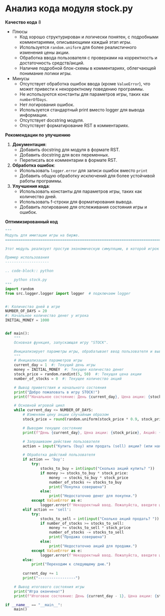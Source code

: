 # Анализ кода модуля stock.py

**Качество кода**
8
-  Плюсы
    - Код хорошо структурирован и логически понятен, с подробными комментариями, описывающими каждый этап игры.
    -  Используется `random.uniform` для более реалистичного изменения цены акции.
    -  Обработка ввода пользователя с проверками на корректность и достаточность средств/акций.
    -  Наличие подробной блок-схемы в комментариях, облегчающей понимание логики игры.
-  Минусы
    - Отсутствует обработка ошибок ввода (кроме `ValueError`), что может привести к некорректному поведению программы.
    - Не используются константы для параметров игры, таких как `numberOfDays`.
    -  Нет логирования ошибок.
    -  Используется стандартный print вместо logger для вывода информации.
    -  Отсутствует docstring модуля.
    -  Отсутствует форматирование RST в комментариях.
    
**Рекомендации по улучшению**

1. **Документация**:
   - Добавить docstring для модуля в формате RST.
   - Добавить docstring для всех переменных.
   - Переписать все комментарии в формате RST.
2. **Обработка ошибок**:
   -  Использовать `logger.error` для записи ошибок вместо `print`
   - Добавить общую обработку исключений для более устойчивой работы программы.
3. **Улучшения кода**:
   -  Использовать константы для параметров игры, таких как количество дней.
   -  Использовать f-строки для форматирования вывода.
   - Добавить логирование для отслеживания состояния игры и ошибок.

**Оптимизированный код**
```python
"""
Модуль для имитации игры на бирже.
=========================================================================================

Этот модуль реализует простую экономическую симуляцию, в которой игрок покупает и продает акции, чтобы максимизировать свою прибыль.

Пример использования
--------------------

.. code-block:: python

    python stock.py
"""
import random
from src.logger.logger import logger  # подключаем logger


#: Количество дней в игре
NUMBER_OF_DAYS = 20
#: Начальное количество денег у игрока
INITIAL_MONEY = 1000


def main():
    """
    Основная функция, запускающая игру "STOCK".

    Инициализирует параметры игры, обрабатывает ввод пользователя и выводит итоговое состояние игры.
    """
    # Инициализация параметров игры
    current_day = 1  #: Текущий день игры
    money = INITIAL_MONEY  #: Текущее количество денег
    stock_price = random.randint(5, 50)  #: Текущая цена акции
    number_of_stocks = 0  #: Текущее количество акций

    # Вывод приветствия и начального состояния
    print("Добро пожаловать в игру STOCK!")
    print(f"Начальное состояние: День {current_day}, Цена акции: {stock_price}, Акций: {number_of_stocks}, Денег: {money}\n")

    # Основной игровой цикл
    while current_day <= NUMBER_OF_DAYS:
        # Изменяем цену акции случайным образом
        stock_price = round(random.uniform(stock_price * 0.9, stock_price * 1.1), 2)

        # Выводим текущее состояние
        print(f"День {current_day}, Цена акции: {stock_price}, Акций: {number_of_stocks}, Денег: {money}")

        # Запрашиваем действие пользователя
        action = input("Купить (buy) или продать (sell) акции? (или нажмите Enter для перехода к следующему дню): ").lower()

        # Обработка действий пользователя
        if action == 'buy':
            try:
                stocks_to_buy = int(input("Сколько акций купить? "))
                if money >= stocks_to_buy * stock_price:
                    money -= stocks_to_buy * stock_price
                    number_of_stocks += stocks_to_buy
                    print("Покупка совершена")
                else:
                    print("Недостаточно денег для покупки.")
            except ValueError as e:
                logger.error(f'Некорректный ввод. Пожалуйста, введите целое число. {e}')
        elif action == 'sell':
            try:
                stocks_to_sell = int(input("Сколько акций продать? "))
                if number_of_stocks >= stocks_to_sell:
                    money += stocks_to_sell * stock_price
                    number_of_stocks -= stocks_to_sell
                    print("Продажа совершена")
                else:
                    print("Недостаточно акций для продажи.")
            except ValueError as e:
                logger.error(f'Некорректный ввод. Пожалуйста, введите целое число. {e}')
        else:
            print("Переходим к следующему дню.")
        
        current_day += 1
        print("-----------------")

    # Вывод итогового состояния игры
    print("Игра окончена!")
    print(f"Итоговое состояние: День {current_day - 1}, Цена акции: {stock_price}, Акций: {number_of_stocks}, Денег: {money}")

if __name__ == "__main__":
    main()